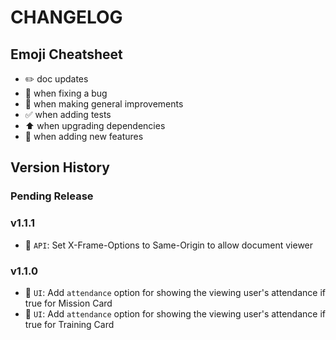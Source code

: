 # CHANGELOG

## Emoji Cheatsheet
- :pencil2: doc updates
- :bug: when fixing a bug
- :rocket: when making general improvements
- :white_check_mark: when adding tests
- :arrow_up: when upgrading dependencies
- :tada: when adding new features

## Version History

### Pending Release

### v1.1.1

- :rocket: `API`: Set X-Frame-Options to Same-Origin to allow document viewer

### v1.1.0

- :rocket: `UI`: Add `attendance` option for showing the viewing user's attendance if true for Mission Card
- :rocket: `UI`: Add `attendance` option for showing the viewing user's attendance if true for Training Card

